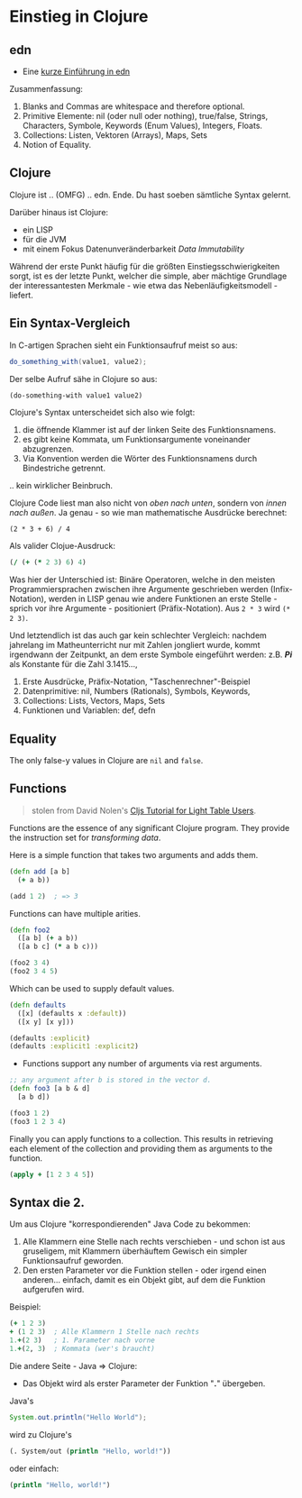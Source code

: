 # Einstieg in Clojure

## edn

- Eine [kurze Einführung in edn](https://github.com/edn-format/edn)

Zusammenfassung:
1. Blanks and Commas are whitespace and therefore optional.
2. Primitive Elemente: nil (oder null oder nothing), true/false, Strings, Characters, Symbole, Keywords (Enum Values), Integers, Floats.
3. Collections: Listen, Vektoren (Arrays), Maps, Sets
4. Notion of Equality.

## Clojure

Clojure ist .. (OMFG) .. edn. Ende. Du hast soeben sämtliche Syntax gelernt.

Darüber hinaus ist Clojure:

- ein LISP
- für die JVM
- mit einem Fokus Datenunveränderbarkeit *Data Immutability*

Während der erste Punkt häufig für die größten Einstiegsschwierigkeiten sorgt, ist es der letzte Punkt, welcher die simple, aber mächtige Grundlage der interessantesten Merkmale - wie etwa das Nebenläufigkeitsmodell - liefert.

## Ein Syntax-Vergleich


In C-artigen Sprachen sieht ein Funktionsaufruf meist so aus:

```Java
do_something_with(value1, value2);
```

Der selbe Aufruf sähe in Clojure so aus:

```Clojure
(do-something-with value1 value2)
```

Clojure's Syntax unterscheidet sich also wie folgt:

1. die öffnende Klammer ist auf der linken Seite des Funktionsnamens.
2. es gibt keine Kommata, um Funktionsargumente voneinander abzugrenzen.
3. Via Konvention werden die Wörter des Funktionsnamens durch Bindestriche getrennt.

.. kein wirklicher Beinbruch.

Clojure Code liest man also nicht von *oben nach unten*, sondern von *innen nach außen*.
Ja genau - so wie man mathematische Ausdrücke berechnet:
```
(2 * 3 + 6) / 4
```
Als valider Clojue-Ausdruck:

```Clojure
(/ (+ (* 2 3) 6) 4)
```
Was hier der Unterschied ist: Binäre Operatoren, welche in den meisten Programmiersprachen zwischen ihre Argumente geschrieben werden (Infix-Notation), werden in LISP genau wie andere Funktionen an erste Stelle - sprich vor ihre Argumente - positioniert (Präfix-Notation). Aus ``2 * 3`` wird ``(* 2 3)``.

Und letztendlich ist das auch gar kein schlechter Vergleich: nachdem jahrelang im Matheunterricht nur mit Zahlen jongliert wurde, kommt irgendwann der Zeitpunkt, an dem erste Symbole eingeführt werden: z.B. ***Pi*** als Konstante für die Zahl 3.1415...,

1. Erste Ausdrücke, Präfix-Notation, "Taschenrechner"-Beispiel
2. Datenprimitive: nil, Numbers (Rationals), Symbols, Keywords,
3. Collections: Lists, Vectors, Maps, Sets
4. Funktionen und Variablen: def, defn

## Equality

The only false-y values in Clojure are `nil` and `false`.

## Functions

> stolen from David Nolen's [Cljs Tutorial for Light Table Users](https://github.com/swannodette/lt-cljs-tutorial/blob/master/lt-cljs-tutorial.cljs).

Functions are the essence of any significant Clojure program. They provide the instruction set for *transforming data*.

Here is a simple function that takes two arguments and adds them.

```Clojure
(defn add [a b]
  (+ a b))

(add 1 2)  ; => 3
```

Functions can have multiple arities.

```Clojure
(defn foo2
  ([a b] (+ a b))
  ([a b c] (* a b c)))

(foo2 3 4)
(foo2 3 4 5)
```

Which can be used to supply default values.

```Clojure
(defn defaults
  ([x] (defaults x :default))
  ([x y] [x y]))

(defaults :explicit)
(defaults :explicit1 :explicit2)
```

- Functions support any number of arguments via rest arguments.

```Clojure
;; any argument after b is stored in the vector d.
(defn foo3 [a b & d]
  [a b d])

(foo3 1 2)
(foo3 1 2 3 4)
```

Finally you can apply functions to a collection. This results in retrieving each element of the collection and providing them as arguments to the function.

```Clojure
(apply + [1 2 3 4 5])
```

## Syntax die 2.

Um aus Clojure "korrespondierenden" Java Code zu bekommen:

1. Alle Klammern eine Stelle nach rechts verschieben - und schon ist aus gruseligem, mit Klammern überhäuftem Gewisch ein simpler Funktionsaufruf geworden.
2. Den ersten Parameter vor die Funktion stellen - oder irgend einen anderen... einfach, damit es ein Objekt gibt, auf dem die Funktion aufgerufen wird.

Beispiel:

```Clojure
(+ 1 2 3)
+ (1 2 3)  ; Alle Klammern 1 Stelle nach rechts
1.+(2 3)   ; 1. Parameter nach vorne
1.+(2, 3)  ; Kommata (wer's braucht)
```

Die andere Seite - Java => Clojure:

- Das Objekt wird als erster Parameter der Funktion "**.**" übergeben.

Java's

```Java
System.out.println("Hello World");
```
wird zu Clojure's

```Clojure
(. System/out (println "Hello, world!"))
```
oder einfach:
```Clojure
(println "Hello, world!")
```
